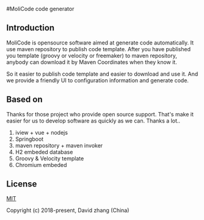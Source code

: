 #MoliCode code generator

## Introduction

MoliCode is opensource software aimed at generate code automatically. It use maven repository to publish code template. After you have published you template (groovy or velocity or freemaker) to maven repository, anybody can download it by Maven Coordinates when they know it.

So it easier to publish code template and easier to download and use it. And we provide a friendly UI to configuration information and generate code.



## Based on
Thanks for those project who provide open source support. That's make it easier for us to develop software as quickly as we can. Thanks a lot..

1. iview + vue + nodejs
2. Springboot
3. maven repository + maven invoker
4. H2 embeded database
5. Groovy & Velocity template
6. Chromium embeded



## License
[MIT](http://opensource.org/licenses/MIT)

Copyright (c) 2018-present, David zhang (China)
